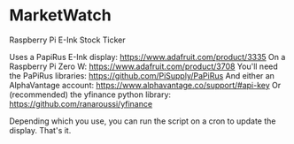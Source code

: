 # MarketWatch
Raspberry Pi E-Ink Stock Ticker

Uses a PapiRus E-Ink display: https://www.adafruit.com/product/3335
On a Raspberry Pi Zero W: https://www.adafruit.com/product/3708
You'll need the PaPiRus libraries: https://github.com/PiSupply/PaPiRus
And either an AlphaVantage account: https://www.alphavantage.co/support/#api-key
Or (recommended) the yfinance python library: https://github.com/ranaroussi/yfinance

Depending which you use, you can run the script on a cron to update the display.
That's it.
